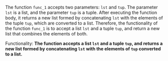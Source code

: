 The function `func_1` accepts two parameters: `lst` and `tup`. The parameter `lst` is a list, and the parameter `tup` is a tuple. After executing the function body, it returns a new list formed by concatenating `lst` with the elements of the tuple `tup`, which are converted to a list. Therefore, the functionality of the function `func_1` is to accept a list `lst` and a tuple `tup`, and return a new list that combines the elements of both. 

Functionality: **The function accepts a list `lst` and a tuple `tup`, and returns a new list formed by concatenating `lst` with the elements of `tup` converted to a list.**
